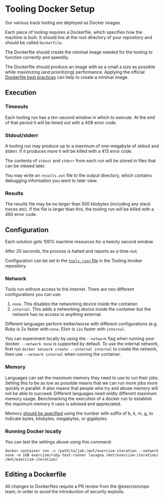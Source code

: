 # Tooling Docker Setup

Our various track tooling are deployed as Docker images.

Each piece of tooling requires a Dockerfile, which specifies how the machine is built.
It should live at the root directory of your repository and should be called `Dockerfile`.

The Dockerfile should create the minimal image needed for the tooling to function correctly and speedily.

The Dockerfile should produce an image with as a small a size as possible while maximizing (and prioritizing) performance.
Applying the official [Dockerfile best practices](https://docs.docker.com/develop/develop-images/dockerfile_best-practices/) can help to create a minimal image.

## Execution

### Timeouts

Each tooling run has a ten-second window in which to execute.
At the end of that period it will be timed out with a 408 error code.

### Stdout/stderr

A tooling run may produce up to a maximum of one-megabyte of stdout and stderr.
If it produces more it will be killed with a 413 error code.

The contents of `stdout` and `stderr` from each run will be stored in files that can be viewed later.

You may write an `results.out` file to the output directory, which contains debugging information you want to later view.

### Results

The results file may be no larger than 500 kilobytes (including any stack traces etc).
If the file is larger than this, the tooling run will be killed with a 460 error code.

## Configuration

Each solution gets 100% machine resources for a twenty second window.

After 20 seconds, the process is halted and reports as a time-out.

Configuration can be set in the [`tools.json` file](https://github.com/exercism/tooling-invoker/blob/main/tools.json) in the Tooling Invoker repository.

### Network

Tools run without access to the internet. There are two different configurations you can use:

1. `none`. This disables the networking device inside the container.
2. `internal`. This adds a networking device inside the container but the network has no access to anything external.

Different languages perform better/worse with different configurations (e.g. Ruby is 2x faster with `none`. Elixir is `12x` faster with `internal`.

You can experiment locally by using the `--network` flag when running your docker. `--network none` is supported by default.
To use the internal network, first run `docker network create --internal internal` to create the network, then use `--network internal` when running the container.

### Memory

Languages can set the maximum memory they need to use to run their jobs. Setting this to be as low as possible means that we can run more jobs more quickly in parallel. It also means that people who try and abuse memory will not be able to succeed. Different languages need wildly different maximum memory usage. Benchmarking the execution of a docker run to establish the maximum memory it uses is advised and appreciated.

Memory [should be specified](https://docs.docker.com/config/containers/resource_constraints/#limit-a-containers-access-to-memory) using the number with suffix of b, k, m, g, to indicate bytes, kilobytes, megabytes, or gigabytes.

### Running Docker locally

You can test the settings above using this command:

```
docker container run -v /path/to/job:/mnt/exercism-iteration --network none -m 1GB exercism/ruby-test-runner lasagna /mnt/exercism-iteration/ /mnt/exercism-iteration/
```

## Editing a Dockerfile

All changes to Dockerfiles require a PR review from the @exercism/ops team, in order to avoid the introduction of security exploits.
